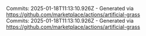 Commits: 2025-01-18T11:13:10.926Z - Generated via https://github.com/marketplace/actions/artificial-grass
<br>
Commits: 2025-01-18T11:13:10.926Z - Generated via https://github.com/marketplace/actions/artificial-grass
<br>
